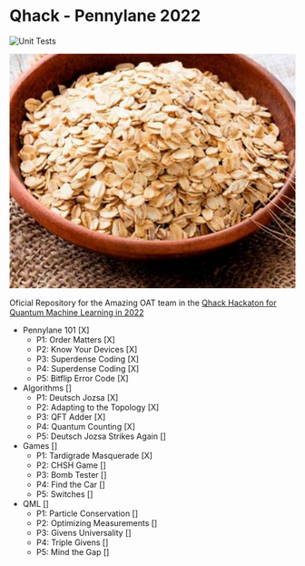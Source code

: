 # Qhack - Pennylane 2022

![Unit Tests](https://github.com/dedsylva/Qhack2022/actions/workflows/ci.yml/badge.svg)

<p align="center">
  <img src="https://raw.githubusercontent.com/dedsylva/Qhack2022/master/images/oat.jpg">
</p>



Oficial Repository for the Amazing OAT team in the [Qhack Hackaton for Quantum Machine Learning in 2022](https://github.com/XanaduAI/QHack)


- Pennylane 101 [X]
  - P1: Order Matters [X]
  - P2: Know Your Devices [X]
  - P3: Superdense Coding [X]
  - P4: Superdense Coding [X]
  - P5: Bitflip Error Code [X]
- Algorithms []
  - P1: Deutsch Jozsa [X]
  - P2: Adapting to the Topology [X]
  - P3: QFT Adder [X]
  - P4: Quantum Counting [X]
  - P5: Deutsch Jozsa Strikes Again [] 
- Games []
  - P1: Tardigrade Masquerade [X]
  - P2: CHSH Game []
  - P3: Bomb Tester []
  - P4: Find the Car []
  - P5: Switches []
- QML []
  - P1: Particle Conservation []
  - P2: Optimizing Measurements []
  - P3: Givens Universality []
  - P4: Triple Givens []
  - P5: Mind the Gap []
